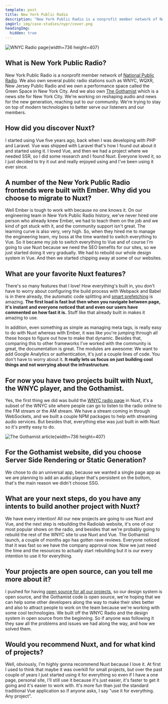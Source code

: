 ```yaml
---
template: post
title: New York Public Radio
description: "New York Public Radio is a nonprofit member network of National Public Radio. They recently rebuilt the WNYC radio page and their news website The Gothamist with Nuxt. We talked with Kim LaRocca, Senior Engineering Manager at NYPR about their migration to Nuxt and their future plans."
imgUrl: img/case-studies/nypr/cover.png
headingImg:
  hidden: true
---
```


![WNYC Radio page](img/case-studies/nypr/main.png){width=736 height=407}

## What is New York Public Radio?

New York Public Radio is a nonprofit member network of [National Public Radio](https://www.npr.org). We also own several public radio stations such as WNYC, WQXR, New Jersey Public Radio and we own a performance space called the Green Space in New York City. And we also own [The Gothamist](https://gothamist.com/) which is a news site for New York City. We're working on reshaping audio and news for the new generation, reaching out to our community. We're trying to stay on top of modern technologies to better serve our listeners and our members.

## How did you discover Nuxt?

I started using Vue five years ago, back when I was developing with PHP and Laravel. Vue was shipped with Laravel that's how I found out about it and started using it. I loved Vue, and then we had a project where we needed SSR, so I did some research and I found Nuxt. Everyone loved it, so I just decided to try it out and really enjoyed using and I've been using it ever since.

## A number of the New York Public Radio frontends were built with Ember. Why did you choose to migrate to Nuxt?

Well Ember is tough to work with because no one knows it. On our engineering team in New York Public Radio history, we've never hired one person who already knew Ember, we had to teach them on the job and we kind of got stuck with it, and the community support isn't great. The learning curve is also very, very high. So, when they hired me to manage the engineering team, my boss at the time wanted to switch everything to Vue. So it became my job to switch everything to Vue and of course I'm going to use Nuxt because we need the SEO benefits for our sites, so we just started doing it very gradually. We had to rebuild our whole design system in Vue. And then we started chipping away at some of our websites.

## What are your favorite Nuxt features?

There's so many features that I love! How everything's built in, you don't have to worry about configuring the build process with Webpack and Babel is in there already, the automatic code splitting and [smart prefetching](/announcements/introducing-smart-prefetching) is amazing. **The first load is fast but then when you navigate between page, it's instant and everyone noticed that and even our users have commented on how fast it is.** Stuff like that already built in makes it amazing to use. 

In addition, even something as simple as managing meta tags, is really easy to do with Nuxt whereas with Ember, it was like you're jumping through all these hoops to figure out how to make that dynamic. Besides that, comparing this to other frameworks I've worked with the community is great, the documentation is great. The modules are awesome: We want to add Google Analytics or authentication, it's just a couple lines of code. You don't have to worry about it. **It really lets us focus on just building cool things and not worrying about the infrastructure**.

## For now you have two projects built with Nuxt, the WNYC player, and the Gothamist.

Yes, the first thing we did was build the [WNYC radio page](https://www.wnyc.org/radio/) in Nuxt, it's a subset of the WNYC site where people can go to listen to the radio online to the FM stream or the AM stream. We have a stream coming in through WebSockets, and we built a couple NPM packages to help with streaming audio services. But besides that, everything else was just built in with Nuxt so it's pretty easy to do.

![The Gothamist article](img/case-studies/nypr/1.png){width=736 height=407}

## For the Gothamist website, did you choose Server Side Rendering or Static Generation?

We chose to do an universal app, because we wanted a single page app as we are planning to add an audio player that's persistent on the bottom, that's the main reason we didn't choose SSG.

## What are your next steps, do you have any intents to build another project with Nuxt?

We have every intention! All our new projects are going to use Nuxt and Vue, and the next step is rebuilding the Radiolab website, it's one of our most popular shows on the radio, and besides that we're probably going to rebuild the rest of the WNYC site to use Nuxt and Vue. The Gothamist launch, a couple of months ago has gotten rave reviews. Everyone noticed that it was fast so we have the company approval now. Now we just need the time and the resources to actually start rebuilding but it is our every intention to use it for everything.

## Your projects are open source, can you tell me more about it?

I pushed for having [open source for all our projects](https://github.com/nypublicradio), so our design system is open source, and the Gothamist code is open source, we're hoping that we can help some other developers along the way to make their sites better and also to attract people to work on the team because we're working with some cool technologies. We built off the WNYC Radio and the design system in open source from the beginning. So if anyone was following it they saw all the problems and issues we had along the way, and how we solved them.

## Would you recommend Nuxt, and for what kind of projects?

Well, obviously, I'm highly gonna recommend Nuxt because I love it. At first I used to think that maybe it was overkill for small projects, but over the past couple of years I just started using it for everything so even if I have a one page, personal site, I'll still use it because it's just easier, it's faster to get it going and it's easier to work with. It's more fun than just the standard traditional Vue application so if anyone asks, I say "use it for everything. Any project".
